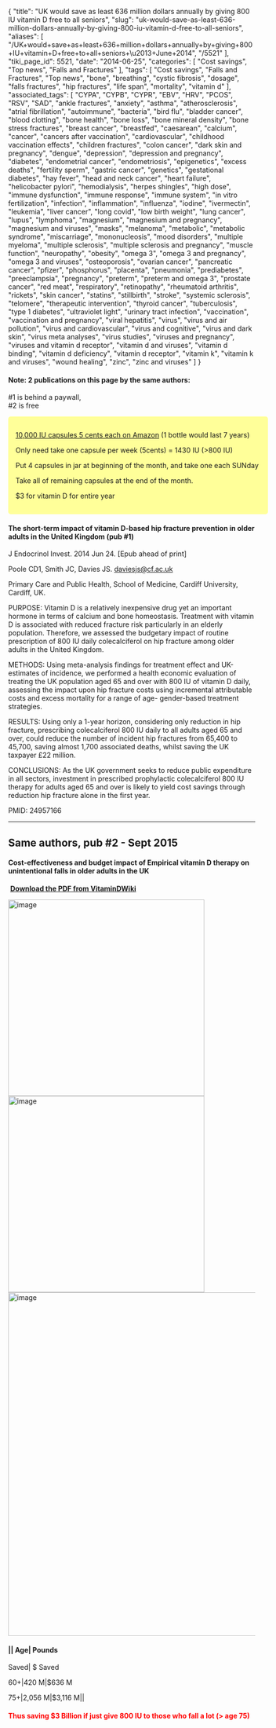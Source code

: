 {
    "title": "UK would save as least 636 million dollars annually by giving 800 IU vitamin D free to all seniors",
    "slug": "uk-would-save-as-least-636-million-dollars-annually-by-giving-800-iu-vitamin-d-free-to-all-seniors",
    "aliases": [
        "/UK+would+save+as+least+636+million+dollars+annually+by+giving+800+IU+vitamin+D+free+to+all+seniors+\u2013+June+2014",
        "/5521"
    ],
    "tiki_page_id": 5521,
    "date": "2014-06-25",
    "categories": [
        "Cost savings",
        "Top news",
        "Falls and Fractures"
    ],
    "tags": [
        "Cost savings",
        "Falls and Fractures",
        "Top news",
        "bone",
        "breathing",
        "cystic fibrosis",
        "dosage",
        "falls fractures",
        "hip fractures",
        "life span",
        "mortality",
        "vitamin d"
    ],
    "associated_tags": [
        "CYPA",
        "CYPB",
        "CYPR",
        "EBV",
        "HRV",
        "PCOS",
        "RSV",
        "SAD",
        "ankle fractures",
        "anxiety",
        "asthma",
        "atherosclerosis",
        "atrial fibrillation",
        "autoimmune",
        "bacteria",
        "bird flu",
        "bladder cancer",
        "blood clotting",
        "bone health",
        "bone loss",
        "bone mineral density",
        "bone stress fractures",
        "breast cancer",
        "breastfed",
        "caesarean",
        "calcium",
        "cancer",
        "cancers after vaccination",
        "cardiovascular",
        "childhood vaccination effects",
        "children fractures",
        "colon cancer",
        "dark skin and pregnancy",
        "dengue",
        "depression",
        "depression and pregnancy",
        "diabetes",
        "endometrial cancer",
        "endometriosis",
        "epigenetics",
        "excess deaths",
        "fertility sperm",
        "gastric cancer",
        "genetics",
        "gestational diabetes",
        "hay fever",
        "head and neck cancer",
        "heart failure",
        "helicobacter pylori",
        "hemodialysis",
        "herpes shingles",
        "high dose",
        "immune dysfunction",
        "immune response",
        "immune system",
        "in vitro fertilization",
        "infection",
        "inflammation",
        "influenza",
        "iodine",
        "ivermectin",
        "leukemia",
        "liver cancer",
        "long covid",
        "low birth weight",
        "lung cancer",
        "lupus",
        "lymphoma",
        "magnesium",
        "magnesium and pregnancy",
        "magnesium and viruses",
        "masks",
        "melanoma",
        "metabolic",
        "metabolic syndrome",
        "miscarriage",
        "mononucleosis",
        "mood disorders",
        "multiple myeloma",
        "multiple sclerosis",
        "multiple sclerosis and pregnancy",
        "muscle function",
        "neuropathy",
        "obesity",
        "omega 3",
        "omega 3 and pregnancy",
        "omega 3 and viruses",
        "osteoporosis",
        "ovarian cancer",
        "pancreatic cancer",
        "pfizer",
        "phosphorus",
        "placenta",
        "pneumonia",
        "prediabetes",
        "preeclampsia",
        "pregnancy",
        "preterm",
        "preterm and omega 3",
        "prostate cancer",
        "red meat",
        "respiratory",
        "retinopathy",
        "rheumatoid arthritis",
        "rickets",
        "skin cancer",
        "statins",
        "stillbirth",
        "stroke",
        "systemic sclerosis",
        "telomere",
        "therapeutic intervention",
        "thyroid cancer",
        "tuberculosis",
        "type 1 diabetes",
        "ultraviolet light",
        "urinary tract infection",
        "vaccination",
        "vaccination and pregnancy",
        "viral hepatitis",
        "virus",
        "virus and air pollution",
        "virus and cardiovascular",
        "virus and cognitive",
        "virus and dark skin",
        "virus meta analyses",
        "virus studies",
        "viruses and pregnancy",
        "viruses and vitamin d receptor",
        "vitamin d and viruses",
        "vitamin d binding",
        "vitamin d deficiency",
        "vitamin d receptor",
        "vitamin k",
        "vitamin k and viruses",
        "wound healing",
        "zinc",
        "zinc and viruses"
    ]
}


#### Note: 2 publications on this page by the same authors:  
 #1 is behind a paywall,  
 #2 is free

<div class="border" style="background-color:#FF9;padding:15px;margin:10px 0;border-radius:5px;width:500px">

[10,000 IU capsules 5 cents each on Amazon](http://smile.amazon.com/Healthy-Origins-Vitamin-Lanolin-Count/dp/B0031BQN10/ref=sr_1_6?ie=UTF8&qid=1443560719&sr=8-6&keywords=%22vitamin+d%22+10000) (1 bottle would last 7 years)

Only need take one capsule per week (5cents) = 1430 IU (>800 IU)

Put 4 capsules in jar at beginning of the month, and take one each SUNday

Take all of remaining capsules at the end of the month.

$3 for vitamin D for entire year

</div>

#### The short-term impact of vitamin D-based hip fracture prevention in older adults in the United Kingdom (pub #1)

J Endocrinol Invest. 2014 Jun 24. <span>[Epub ahead of print]</span>

Poole CD1, Smith JC, Davies JS. daviesjs@cf.ac.uk

Primary Care and Public Health, School of Medicine, Cardiff University, Cardiff, UK.

PURPOSE: Vitamin D is a relatively inexpensive drug yet an important hormone in terms of calcium and bone homeostasis. Treatment with vitamin D is associated with reduced fracture risk particularly in an elderly population. Therefore, we assessed the budgetary impact of routine prescription of 800 IU daily colecalciferol on hip fracture among older adults in the United Kingdom.

METHODS: Using meta-analysis findings for treatment effect and UK-estimates of incidence, we performed a health economic evaluation of treating the UK population aged 65 and over with 800 IU of vitamin D daily, assessing the impact upon hip fracture costs using incremental attributable costs and excess mortality for a range of age- gender-based treatment strategies.

RESULTS: Using only a 1-year horizon, considering only reduction in hip fracture, prescribing colecalciferol 800 IU daily to all adults aged 65 and over, could reduce the number of incident hip fractures from 65,400 to 45,700, saving almost 1,700 associated deaths, whilst saving the UK taxpayer £22 million.

CONCLUSIONS: As the UK government seeks to reduce public expenditure in all sectors, investment in prescribed prophylactic colecalciferol 800 IU therapy for adults aged 65 and over is likely to yield cost savings through reduction hip fracture alone in the first year.

PMID: 24957166

---

## Same authors, pub  #2 - Sept 2015

#### Cost-effectiveness and budget impact of Empirical vitamin D therapy on unintentional falls in older adults in the UK

 **<i class="fas fa-file-pdf" style="margin-right: 0.3em;"></i><a href="https://d378j1rmrlek7x.cloudfront.net/attachments/pdf/800-iu-falls.pdf">Download the PDF from VitaminDWiki</a>** 

<img src="https://d378j1rmrlek7x.cloudfront.net/attachments/jpeg/800-t2.jpg" alt="image" width="400">

<img src="https://d378j1rmrlek7x.cloudfront.net/attachments/jpeg/800-t5.jpg" alt="image" width="400">

<img src="https://d378j1rmrlek7x.cloudfront.net/attachments/jpeg/800-t6.jpg" alt="image" width="700">

#### || Age| Pounds   
Saved| $ Saved

60+|420 M|$636 M

75+|2,056 M|$3,116 M||

#### <span style="color:#F00;">Thus saving $3 Billion if just give 800 IU to those who fall a lot (> age 75)</span>